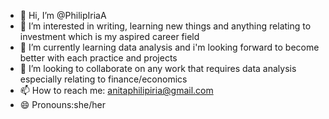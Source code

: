 - 👋 Hi, I’m @PhilipIriaA
- 👀 I’m interested in writing, learning new things and anything relating to investment which is my aspired career field
- 🌱 I’m currently learning data analysis and i'm looking forward to become better with each practice and projects
- 💞️ I’m looking to collaborate on any work that requires data analysis especially relating to finance/economics
- 📫 How to reach me: anitaphilipiria@gmail.com
- 😄 Pronouns:she/her
  

